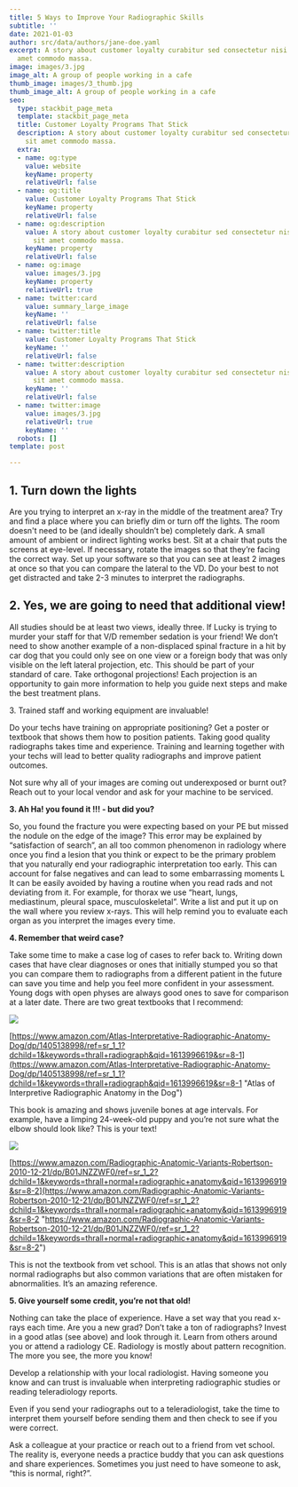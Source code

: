 ```yaml
---
title: 5 Ways to Improve Your Radiographic Skills
subtitle: ''
date: 2021-01-03
author: src/data/authors/jane-doe.yaml
excerpt: A story about customer loyalty curabitur sed consectetur nisi. Integer sit
  amet commodo massa.
image: images/3.jpg
image_alt: A group of people working in a cafe
thumb_image: images/3_thumb.jpg
thumb_image_alt: A group of people working in a cafe
seo:
  type: stackbit_page_meta
  template: stackbit_page_meta
  title: Customer Loyalty Programs That Stick
  description: A story about customer loyalty curabitur sed consectetur nisi. Integer
    sit amet commodo massa.
  extra:
  - name: og:type
    value: website
    keyName: property
    relativeUrl: false
  - name: og:title
    value: Customer Loyalty Programs That Stick
    keyName: property
    relativeUrl: false
  - name: og:description
    value: A story about customer loyalty curabitur sed consectetur nisi. Integer
      sit amet commodo massa.
    keyName: property
    relativeUrl: false
  - name: og:image
    value: images/3.jpg
    keyName: property
    relativeUrl: true
  - name: twitter:card
    value: summary_large_image
    keyName: ''
    relativeUrl: false
  - name: twitter:title
    value: Customer Loyalty Programs That Stick
    keyName: ''
    relativeUrl: false
  - name: twitter:description
    value: A story about customer loyalty curabitur sed consectetur nisi. Integer
      sit amet commodo massa.
    keyName: ''
    relativeUrl: false
  - name: twitter:image
    value: images/3.jpg
    relativeUrl: true
    keyName: ''
  robots: []
template: post

---
```

## **1. Turn down the lights**

Are you trying to interpret an x-ray in the middle of the treatment area? Try and find a place where you can briefly dim or turn off the lights. The room doesn't need to be (and ideally shouldn’t be) completely dark. A small amount of ambient or indirect lighting works best. Sit at a chair that puts the screens at eye-level. If necessary, rotate the images so that they’re facing the correct way. Set up your software so that you can see at least 2 images at once so that you can compare the lateral to the VD. Do your best to not get distracted and take 2-3 minutes to interpret the radiographs.

## **2. Yes, we are going to need that additional view!**

All studies should be at least two views, ideally three. If Lucky is trying to murder your staff for that V/D remember sedation is your friend! We don’t need to show another example of a non-displaced spinal fracture in a hit by car dog that you could only see on one view or a foreign body that was only visible on the left lateral projection, etc. This should be part of your standard of care. Take orthogonal projections! Each projection is an opportunity to gain more information to help you guide next steps and make the best treatment plans.  
   
3\. Trained staff and working equipment are invaluable!

Do your techs have training on appropriate positioning? Get a poster or textbook that shows them how to position patients. Taking good quality radiographs takes time and experience. Training and learning together with your techs will lead to better quality radiographs and improve patient outcomes.   
   
 Not sure why all of your images are coming out underexposed or burnt out? Reach out to your local vendor and ask for your machine to be serviced.

**3. Ah Ha! you found it !!! - but did you?**

So, you found the fracture you were expecting based on your PE but missed the nodule on the edge of the image? This error may be explained by “satisfaction of search”, an all too common phenomenon in radiology where once you find a lesion that you think or expect to be the primary problem that you naturally end your radiographic interpretation too early. This can account for false negatives and can lead to some embarrassing moments L It can be easily avoided by having a routine when you read rads and not deviating from it. For example, for thorax we use “heart, lungs, mediastinum, pleural space, musculoskeletal”. Write a list and put it up on the wall where you review x-rays. This will help remind you to evaluate each organ as you interpret the images every time.  
 

**4. Remember that weird case?**

Take some time to make a case log of cases to refer back to. Writing down cases that have clear diagnoses or ones that initially stumped you so that you can compare them to radiographs from a different patient in the future can save you time and help you feel more confident in your assessment. Young dogs with open physes are always good ones to save for comparison at a later date. There are two great textbooks that I recommend:

![](/images/coulson.jpg)

[https://www.amazon.com/Atlas-Interpretative-Radiographic-Anatomy-Dog/dp/1405138998/ref=sr_1_1?dchild=1&keywords=thrall+radiograph&qid=1613996619&sr=8-1](https://www.amazon.com/Atlas-Interpretative-Radiographic-Anatomy-Dog/dp/1405138998/ref=sr_1_1?dchild=1&keywords=thrall+radiograph&qid=1613996619&sr=8-1 "Atlas of Interpretive Radiographic Anatomy in the Dog")[ ]()

This book is amazing and shows juvenile bones at age intervals. For example, have a limping 24-week-old puppy and you’re not sure what the elbow should look like? This is your text!

![](/images/atlas.jpg)

[https://www.amazon.com/Radiographic-Anatomic-Variants-Robertson-2010-12-21/dp/B01JNZZWF0/ref=sr_1_2?dchild=1&keywords=thrall+normal+radiographic+anatomy&qid=1613996919&sr=8-2](https://www.amazon.com/Radiographic-Anatomic-Variants-Robertson-2010-12-21/dp/B01JNZZWF0/ref=sr_1_2?dchild=1&keywords=thrall+normal+radiographic+anatomy&qid=1613996919&sr=8-2 "https://www.amazon.com/Radiographic-Anatomic-Variants-Robertson-2010-12-21/dp/B01JNZZWF0/ref=sr_1_2?dchild=1&keywords=thrall+normal+radiographic+anatomy&qid=1613996919&sr=8-2") 

This is not the textbook from vet school. This is an atlas that shows not only normal radiographs but also common variations that are often mistaken for abnormalities. It’s an amazing reference.

**5. Give yourself some credit, you’re not that old!**

Nothing can take the place of experience. Have a set way that you read x-rays each time. Are you a new grad? Don’t take a ton of radiographs? Invest in a good atlas (see above) and look through it. Learn from others around you or attend a radiology CE. Radiology is mostly about pattern recognition. The more you see, the more you know!

Develop a relationship with your local radiologist. Having someone you know and can trust is invaluable when interpreting radiographic studies or reading teleradiology reports.

Even if you send your radiographs out to a teleradiologist, take the time to interpret them yourself before sending them and then check to see if you were correct.

Ask a colleague at your practice or reach out to a friend from vet school. The reality is, everyone needs a practice buddy that you can ask questions and share experiences. Sometimes you just need to have someone to ask, “this is normal, right?”.